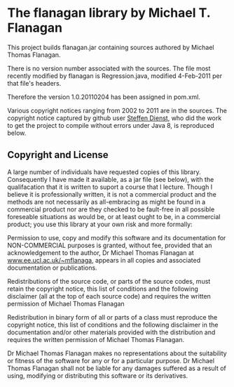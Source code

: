 The flanagan library by Michael T. Flanagan
===========================================

This project builds flanagan.jar containing sources authored by Michael Thomas Flanagan.

There is no version number associated with the sources. The file most recently
modified by flanagan is Regression.java, modified 4-Feb-2011 per that file's headers.

Therefore the version 1.0.20110204 has been assigned in pom.xml.

Various copyright notices ranging from 2002 to 2011 are in the sources. The copyright
notice captured by github user [Steffen Dienst](https://github.com/smee), who did the
work to get the project to compile without errors under Java 8, is reproduced below.

Copyright and License
---------------------

A large number of individuals have requested copies of this library. Consequently I have 
made it available, as a jar file (see below), with the qualifacation that it is written 
to suport a course that I lecture. Though I believe it is professionally written, it is 
not a commercial product and the methods are not necessarily as all-embracing as might be 
found in a commercial product nor are they checked to be fault-free in all possible foreseable 
situations as would be, or at least ought to be, in a commercial product; you use this 
library at your own risk and more formally:

Permission to use, copy and modify this software and its documentation for NON-COMMERCIAL 
purposes is granted, without fee, provided that an acknowledgement to the author, 
Dr Michael Thomas Flanagan at www.ee.ucl.ac.uk/~mflanaga, appears in all copies and 
associated documentation or publications.

Redistributions of the source code, or parts of the source codes, must retain the copyright 
notice, this list of conditions and the following disclaimer (all at the top of each source 
code) and requires the written permission of Michael Thomas Flanagan

Redistribution in binary form of all or parts of a class must reproduce the copyright notice, 
this list of conditions and the following disclaimer in the documentation and/or other 
materials provided with the distribution and requires the written permission of Michael 
Thomas Flanagan.

Dr Michael Thomas Flanagan makes no representations about the suitability or fitness of the 
software for any or for a particular purpose. Dr Michael Thomas Flanagan shall not be liable 
for any damages suffered as a result of using, modifying or distributing this software or 
its derivatives.
